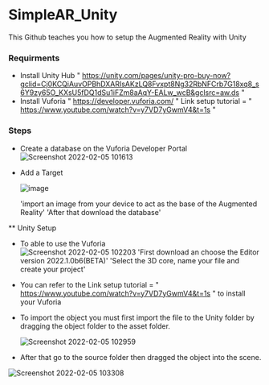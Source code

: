 # SimpleAR_Unity
This  Github teaches you how to setup the Augmented Reality with Unity

### Requirments
* Install Unity Hub " https://unity.com/pages/unity-pro-buy-now?gclid=Cj0KCQiAuvOPBhDXARIsAKzLQ8Fvxpt8Ng32RbNFCrb7G18xq8_s6Y9zy65O_KXsU5fDQ1dSu1iFZm8aAqY-EALw_wcB&gclsrc=aw.ds "
* Install Vuforia " https://developer.vuforia.com/ " Link setup tutorial = " https://www.youtube.com/watch?v=y7VD7yGwmV4&t=1s " 

### Steps 
*  Create a database on the Vuforia Developer Portal 
  ![Screenshot 2022-02-05 101613](https://user-images.githubusercontent.com/80488842/152625066-bd894ae3-ae1d-428f-b028-4f3a6e9dd85d.png)
* Add a Target

  ![image](https://user-images.githubusercontent.com/80488842/152625110-bf8e55af-9847-4401-96dc-62f8be60a3a4.png)
  
  'import an image from your device to act as the base of the Augmented Reality'
  'After that download the database'
  
** Unity Setup 
* To able to use the Vuforia   
  ![Screenshot 2022-02-05 102203](https://user-images.githubusercontent.com/80488842/152625273-babc6cec-d4cc-4ca7-bf3a-8347aa50a176.png)
  'First download an choose the Editor version 2022.1.0b6(BETA)'
  'Select the 3D core, name your file and create your project'
* You can refer to the Link setup tutorial = " https://www.youtube.com/watch?v=y7VD7yGwmV4&t=1s " to install your Vuforia 

* To import the object you must first import the file to the Unity folder by dragging the object folder to the asset folder.

  ![Screenshot 2022-02-05 102959](https://user-images.githubusercontent.com/80488842/152625624-7f07724f-5d19-41c9-b569-66757413b5e7.png)

* After that go to the source folder then dragged the object into the scene.
 
![Screenshot 2022-02-05 103308](https://user-images.githubusercontent.com/80488842/152625685-bf181c1f-d035-412d-8b9f-068247aa2e89.png)


